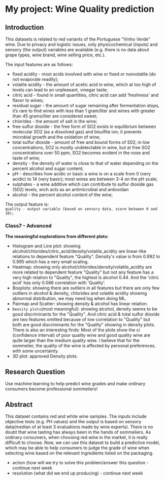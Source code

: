 # My project: Wine Quality prediction

## Introduction 
This datasets is related to red variants of the Portuguese “Vinho Verde” wine. Due to privacy and logistic issues, only physicochemical (inputs) and sensory (the output) variables are available (e.g. there is no data about grape types, wine brand, wine selling price, etc.).

The input features are as follows:

* fixed acidity - most acids involved with wine or fixed or nonvolatile (do not evaporate readily);
* volatile acidity - the amount of acetic acid in wine, which at too high of levels can lead to an unpleasant, vinegar taste;
* citric acid - found in small quantities, citric acid can add ‘freshness’ and flavor to wines;
* residual sugar - the amount of sugar remaining after fermentation stops, it’s rare to find wines with less than 1 gram/liter and wines with greater than 45 grams/liter are considered sweet;
* chlorides - the amount of salt in the wine;
* free sulfur dioxide - the free form of SO2 exists in equilibrium between molecular SO2 (as a dissolved gas) and bisulfite ion; it prevents microbial growth and the oxidation of wine;
* total sulfur dioxide - amount of free and bound forms of S02; in low concentrations, SO2 is mostly undetectable in wine, but at free SO2 concentrations over 50 ppm, SO2 becomes evident in the nose and taste of wine;
* density - the density of water is close to that of water depending on the percent alcohol and sugar content;
* pH - describes how acidic or basic a wine is on a scale from 0 (very acidic) to 14 (very basic); most wines are between 3-4 on the pH scale;
* sulphates - a wine additive which can contribute to sulfur dioxide gas (S02) levels, wich acts as an antimicrobial and antioxidan
* alcohol - the percent alcohol content of the wine;

The output feature is:  
`quality - output variable (based on sensory data, score between 0 and 10);`

### Class7 - Advanced
**The meaningful explorations from different plots:** 

* Histogram and Line plot: showing alcohol/chlorides/citric_acid/density/volatile_acidity are linear-like relations to dependent feature "Quality". Density's value is from 0.992 to 0.995 which has a very small scaling.
* Heatmap: showing only alcohol/chlorides/density/volatile_acidity are more related to dependent feature "Quality" but not any feature has a very high relation to "Quality", the highest is alcohol 0.44. And the 'citric acid' has only 0.086 correlation with 'Quality'. 
* Boxplots: showing there are outliers in all features but there are only few outliers in alcohol & density, chlorides and volatile acidity showing abnormal distribution, we may need log when doing ML. 
* Pairmap and Scatter: showing density & alcohol has linear relation. 
* `Density plots`(most meaningful): showing alcohol, density seems to be good discriminants for the "Quality". And citric acid & total sulfur dioxide are two features omitted because of low correlation to "Quality" but both are good discriminants for the "Quality" showing in density plots. 
There is also an interesting finds: Most of the plots show the ci (confidence interval) of poor quality wine and good quality wine are quite larger than the medium quality wine. I believe that for the sommelier, the quality of the wine is affected by personal preferences, with some uncertainty. 
* 3D plot: approved Density plots. 

## Research Question 
Use machine learning to help predict wine grades and make ordinary consumers become professional sommeliers!


## Abstract 
This dataset contains red and white wine samples. The inputs include objective tests (e.g. PH values) and the output is based on sensory data(median of at least 3 evaluations made by wine experts). There is no doubt that wine tasting has always been in the hands of sommeliers. As ordinary consumers, when choosing red wine in the market, it is really difficult to choose. Now, we can use this dataset to build a predictive model, which may be able to help consumers to judge the grade of wine when selecting wine based on the relevant ingredients listed on the packaging.

* action (how will we try to solve this problem/answer this question - continue next week
* resolution (what did we end up producing) - continue next week
